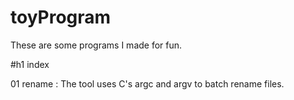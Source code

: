 # toyProgram
These are some programs I made for fun.

#h1 index

01 rename : The tool uses C's argc and argv to batch rename files.
